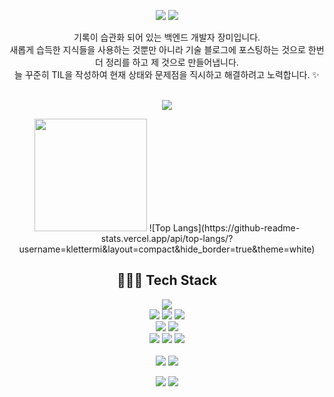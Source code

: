 <div align=center> 
  <p>
  <a href="https://mi-dev-log.tistory.com/" target="_blank"><img src="https://img.shields.io/badge/Blog-DD0B78?style=flat-square&logo=GitHub%20Sponsors&logoColor=white"/></a>
  <a href="mailto:argerdle@naver.com" target="_blank"><img src="https://img.shields.io/badge/argerdle@naver.com-6DB33F?style=flat-square&logo=naver&logoColor=white"/></a>
  
</p>
<p>
 기록이 습관화 되어 있는 백엔드 개발자 장미입니다.<br>
 새롭게 습득한 지식들을 사용하는 것뿐만 아니라 기술 블로그에 포스팅하는 것으로 한번 더 정리를 하고 제 것으로 만들어냅니다.<br>
 늘 꾸준히 TIL을 작성하여 현재 상태와 문제점을 직시하고 해결하려고 노력합니다. ✨ <br/><br/>
</p>

<!-- 백준 티어 -->
<p>
  <a href="https://solved.ac/klettermi">
    <img src="http://mazassumnida.wtf/api/v2/generate_badge?boj=klettermi" />
  </a>
</p>

   <img height="180em" src="https://github-readme-stats.vercel.app/api?username=klettermi&show_icons=true&hide_border=true&&count_private=true&include_all_commits=true" />   
   ![Top Langs](https://github-readme-stats.vercel.app/api/top-langs/?username=klettermi&layout=compact&hide_border=true&theme=white)
  
<br> 

## 👩🏻‍💻 Tech Stack
<p>
  
  <img src="https://img.shields.io/badge/java-007396?style=for-the-badge&logo=java&logoColor=white"> <br>
  <img src="https://img.shields.io/badge/spring-6DB33F?style=for-the-badge&logo=spring&logoColor=white"> 
  <img src="https://img.shields.io/badge/springboot-6DB33F?style=for-the-badge&logo=springboot&logoColor=white"> 
  <img src="https://img.shields.io/badge/springsecurity-6DB33F?style=for-the-badge&logo=springsecurity&logoColor=white"> 
  <br>
  <img src="https://img.shields.io/badge/mysql-4479A1?style=for-the-badge&logo=mysql&logoColor=white">
  <img src="https://img.shields.io/badge/redis-DC382D?style=for-the-badge&logo=redis&logoColor=white"> 
  <br> 
  <img src="https://img.shields.io/badge/html5-E34F26?style=for-the-badge&logo=html5&logoColor=white"> 
  <img src="https://img.shields.io/badge/css-1572B6?style=for-the-badge&logo=css3&logoColor=white"> 
  <img src="https://img.shields.io/badge/javascript-F7DF1E?style=for-the-badge&logo=javascript&logoColor=black"> 
  <br>
  <br>
  <img src="https://img.shields.io/badge/IntelliJIDEA-000000.svg?style=for-the-badge&logo=intellij-idea&logoColor=white"/></a>
  <img src="https://img.shields.io/badge/Visual%20Studio%20Code-0078d7.svg?style=for-the-badge&logo=visual-studio-code&logoColor=white"/></a>
  <br>

</p>

<p>
  <img src="https://img.shields.io/badge/github-181717?style=for-the-badge&logo=github&logoColor=white">
  <img src="https://img.shields.io/badge/git-F05032?style=for-the-badge&logo=git&logoColor=white">
</p>
</div>
</div>
